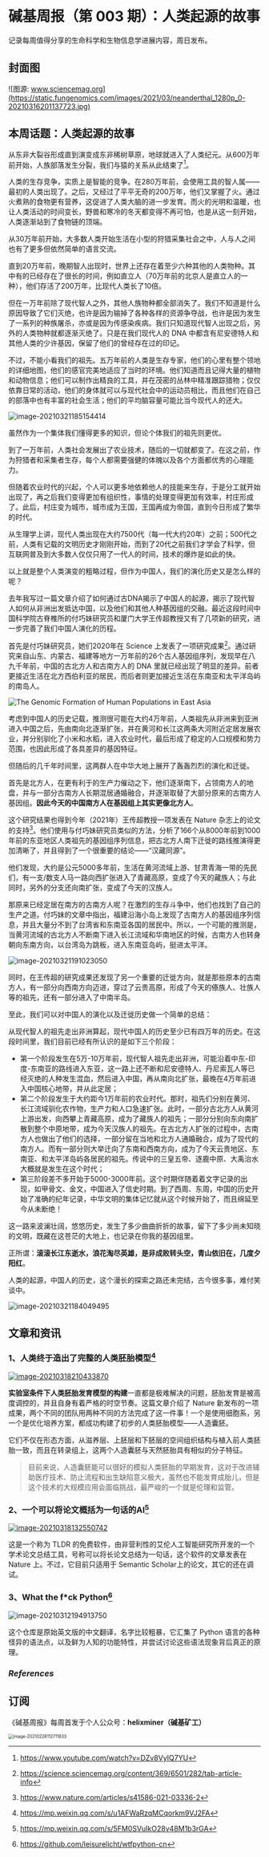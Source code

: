 # 碱基周报（第 003 期）：人类起源的故事

记录每周值得分享的生命科学和生物信息学进展内容，周日发布。

## 封面图

![图源: www.sciencemag.org](https://static.fungenomics.com/images/2021/03/neanderthal_1280p_0-20210316201137723.jpg)

## 本周话题：人类起源的故事

从东非大裂谷形成直到演变成东非稀树草原，地球就进入了人类纪元。从600万年前开始，人族部落发生分裂，我们与猿的关系从此结束了[^1]。

人类的生存竞争，实质上是智能的竞争。在280万年前，会使用工具的智人属——最初的人类出现了。之后，又经过了平平无奇的200万年，他们又掌握了火。通过火煮熟的食物更有营养，这促进了人类大脑的进一步发育。而火的光明和温暖，也让人类活动的时间变长，野兽和寒冷的冬天都变得不再可怕，也是从这一刻开始，人类逐渐站到了食物链的顶端。

从30万年前开始，大多数人类开始生活在小型的狩猎采集社会之中，人与人之间也有了更多但依然简单的语言交流。

直到20万年前，晚期智人出现时，世界上还存在着至少六种其他的人类物种。其中有的已经存在了很长的时间，例如直立人（70万年前的北京人是直立人的一种），他们存活了200万年，比现代人类长了10倍。

但在一万年前除了现代智人之外，其他人族物种都全部消失了。我们不知道是什么原因导致了它们灭绝，也许是因为输掉了各种各样的资源争夺战，也许是因为发生了一系列的种族屠杀，亦或是因为传感染疾病。我们只知道现代智人出现之后，另外的人类物种就都逐渐灭绝了。只是在我们现代人的 DNA 中都含有尼安德特人和其他人类的少许基因，保留了他们的曾经存在过的印记。

不过，不能小看我们的祖先。五万年前的人类是生存专家，他们的心里有整个领地的详细地图，他们的感官完美地适应了当时的环境。他们知道而且记得大量的植物和动物信息；他们可以制作出精良的工具，并在茂密的丛林中精准跟踪猎物；仅仅依靠日常的活动，他们的身体就可以与现代社会中的运动员相比，而且他们在自己的部落中也有丰富的社会生活；他们的平均脑容量可能比当今现代人的还大。

![image-20210321185154414](https://static.fungenomics.com/images/2021/03/image-20210321185154414.png)

虽然作为一个集体我们懂得更多的知识，但论个体我们的祖先则更优。

到了一万年前，人类社会发展出了农业技术，随后的一切就都变了。在这之前，作为狩猎者和采集者生存，每个人都需要强健的体魄以及各个方面都优秀的心理能力。

但随着农业时代的兴起，个人可以更多地依赖他人的技能来生存，于是分工就开始出现了，再之后我们变得更加有组织性，事情的处理变得更加有效率，村庄形成了。此后，村庄变为城市，城市成为王国，王国再成为帝国，直到今日形成了繁华的时代。

从生理学上讲，现代人类出现在大约7500代（每一代大约20年）之前；500代之前，人类有记载的文明历史才刚刚开始，而到了20代之前我们才学会了科学，但互联网普及到大多数人仅仅只用了一代人的时间，技术的爆炸是如此的快。 

以上就是整个人类演变的粗略过程，但作为中国人，我们的演化历史又是怎么样的呢？

去年我写过一篇文章介绍了如何通过古DNA揭示了中国人的起源，揭示了现代智人如何从非洲出发抵达中国，以及他们和其他人种基因组的交融。最近这段时间中国科学院古脊椎所的付巧妹研究员和厦门大学王传超教授又有了几项新的研究，进一步完善了我们中国人演化的历程。

首先是付巧妹研究员，她们2020年在 Science 上发表了一项研究成果[^2]。通过研究来自山东、内蒙古、福建等地方一万年前的26个古人基因组序列，发现早在八九千年前，中国的古北方人和古南方人的 DNA 里就已经出现了明显的差异。前者更接近生活在北方西伯利亚的居民，而后者则更加接近生活在东南亚和太平洋岛屿的南岛人。

![The Genomic Formation of Human Populations in East Asia](https://static.fungenomics.com/images/2021/03/F4.medium.gif)

考虑到中国人的历史记载，推测很可能在大约4万年前，人类祖先从非洲来到亚洲进入中国之后，先由南向北逐渐扩张，并在黄河和长江这两条大河附近定居发展农业，并分别驯化了小米和水稻，进入农业时代，最后形成了稳定的人口规模和势力范围，也因此形成了各具差异的基因特征。

但随后的几千年时间里，这两群人在中华大地上展开了轰轰烈烈的演化和迁徙。

首先是北方人，在更有利于的生产力催动之下，他们逐渐南下，占领南方人的地盘，并与一部分古南方人长期混居通婚融合，并逐渐取替了大部分原来的古南方人基因组。**因此今天的中国南方人在基因组上其实更像北方人**。

这个研究结果也得到今年（2021年）王传超教授一项发表在 Nature 杂志上的论文的支持[^3]。他们使用与付巧妹研究员类似的方法，分析了166个从8000年前到1000年前的东亚地区人类祖先的基因组序列信息，把古北方人南下迁徙的路线推演得更加清晰了，并且得到了一个很重要的结论——“汉藏同源”。

他们发现，大约是公元5000多年前，生活在黄河流域上游、甘肃青海一带的先民们，有一支/数支人马一路向西扩张进入了青藏高原，变成了今天的藏族人；与此同时，另外的分支还向南扩张，变成了今天的汉族人。

那原来已经定居在南方的古南方人呢？在激烈的生存斗争中，他们也找到了自己的生产之道。付巧妹的文章中指出，福建沿海小岛上发现了古南方人的基因组序列信息，并且大量分不到了台湾省和东南亚各国的居民中。所以，一个可能的推测是，当黄河流域的古北方人不断南下进入长江流域和华南地区的时候，古南方人也转身朝向东南方向，以台湾岛为跳板，进入东南亚岛屿，挺进太平洋。

![image-20210321191023050](https://static.fungenomics.com/images/2021/03/image-20210321191023050.png)

同时，在王传超的研究成果还发现了另一个重要的迁徙方向，就是那些原本的古南方人，有一部分向西南方向迈进，穿过了云贵高原，形成了今天的傣族人、壮族人等的祖先，还有一部分进入了中南半岛。

至此，我们可以对中国人的演化以及迁徙历史做一个简单的总结：

从现代智人的祖先走出非洲算起，现代中国人的历史至少已有四万年的历史。在这段时间里，我们目前已经有所认识的是如下三个阶段：

- 第一个阶段发生在5万-10万年前，现代智人祖先走出非洲，可能沿着中东-印度-东南亚的路线进入东亚，这一路上还不断和尼安德特人、丹尼索瓦人等已经灭绝的人种发生混血，然后进入中国，再从南向北扩张，最晚在4万年前进入中国核心地带，并从此定居；
- 第二个阶段发生于大约距今1万年前的农业时代。那时，祖先们分别在黄河、长江流域驯化农作物，生产力和人口急速扩张。此时，一部分古北方人从黄河上游出发，向西攀上青藏高原，成为了藏族人的祖先；一部分分别向东向南扩散到整个中原地带，成为今天汉族人的祖先。在古北方人扩张的过程中，古南方人也做出了他们的选择，一部分留在当地和北方人通婚融合，成为了现代的南方人。而有一部分则大举迁向了东南和西南方向，成为了今天云贵地区、东南亚、和太平洋岛屿各居民的祖先。传说中的三皇五帝、逐鹿中原、大禹治水大概就是发生在这个时代；
- 第三阶段差不多开始于5000-3000年前。这个时期伴随着着文字记录的出现，如甲骨文、金文，中国进入了信史时期。到了西周、东周，中国的历史开始了准确的纪年记录，中华文明的集体记忆就从这个时候开始了，而且绵延至今从未断绝！

这一路来波澜壮阔，悠悠历史，发生了多少曲曲折折的故事，留下了多少尚未知晓的文明，既藏在这苍茫的大地上，也记录在你我的基因组里。

正所谓：**滚滚长江东逝水，浪花淘尽英雄，是非成败转头空，青山依旧在，几度夕阳红**。

人类的起源，中国人的历史，这个漫长的探索之路还未完结，古今很多事，难付笑谈中。

![image-20210321184049495](https://static.fungenomics.com/images/2021/03/image-20210321184049495.png)

## 文章和资讯

### 1、人类终于造出了完整的人类胚胎模型[^4]

[![image-20210318210433870](https://static.fungenomics.com/images/2021/03/image-20210318210433870.png)](https://mp.weixin.qq.com/s/u1AFWaRzqMCqorkm9VJ2FA)

**实验室条件下人类胚胎发育模型的构建**一直都是极难解决的问题，胚胎发育是被高度调控的，并且自身有着严格的时空节奏。这篇文章介绍了 Nature 新发布的一项成果，两个不同的团队用两种不同的方法完成了这一件事！一个是使用细胞系，另一个是优化培养方案，都成功构建了初步的人类胚胎模型——人造囊胚。

它们不仅在形态方面，从滋养层、上胚层和下胚层的空间组织结构与植入前人类胚胎一致，而且在转录组上，这两个人造囊胚与天然胚胎具有相似的分子特征。

> 目前来说，人造囊胚能可以很好的模拟人类胚胎的早期发育，这对于改进辅助医疗技术、防止流程和出生缺陷意义极大，虽然也不能发育成胎儿，但是这个技术的大规模应用会面临挑战，最严峻的一个就是伦理和监管。

### 2、一个可以将论文概括为一句话的AI[^5]

[![image-20210318132550742](https://static.fungenomics.com/images/2021/03/image-20210318132550742.png)](https://mp.weixin.qq.com/s/5FM0SVuIkO28v48M1b3rGA)

这是一个称为 TLDR 的免费软件，由非营利性的艾伦人工智能研究所开发的一个学术论文总结工具，号称可以将长论文总结为一句话，这个软件的文章发表在 Nature 上。不过，它目前只适用于 Semantic Scholar上的论文，其它的还在调试。

### 3、What the f*ck Python[^6]

![image-20210312194913750](https://static.fungenomics.com/images/2021/03/image-20210312194913750.png)



这个仓库是原始英文版的中文翻译，名字比较粗暴，它汇集了 Python 语言的各种怪异的语法点，以及鲜为人知的功能特性，并尝试讨论这些语法现象背后真正的原理。



### *References*

> [^1]: https://www.youtube.com/watch?v=DZv8VyIQ7YU
>[^2]: https://science.sciencemag.org/content/369/6501/282/tab-article-info
> [^3]: https://www.nature.com/articles/s41586-021-03336-2
>[^4]: https://mp.weixin.qq.com/s/u1AFWaRzqMCqorkm9VJ2FA
> [^5]: https://mp.weixin.qq.com/s/5FM0SVuIkO28v48M1b3rGA
>[^6]: https://github.com/leisurelicht/wtfpython-cn

## 订阅

《碱基周报》每周首发于个人公众号：**helixminer（碱基矿工）**

<img src="https://static.fungenomics.com/images/2021/03/helixminer-mid-red.png" alt="image-20210228112711833" style="zoom:60%;" />

